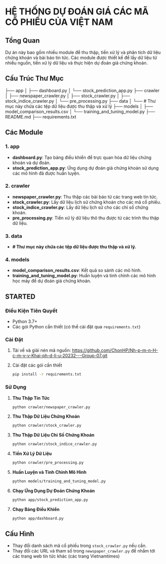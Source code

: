 # HỆ THỐNG DỰ ĐOÁN GIÁ CÁC MÃ CỔ PHIẾU CỦA VIỆT NAM

## Tổng Quan

Dự án này bao gồm nhiều module để thu thập, tiền xử lý và phân tích dữ liệu chứng khoán và bài báo tin tức. Các module được thiết kế để lấy dữ liệu từ nhiều nguồn, tiền xử lý dữ liệu và thực hiện dự đoán giá chứng khoán.

## Cấu Trúc Thư Mục
├── app
│ ├── dashboard.py
│ └── stock_prediction_app.py
├── crawler
│ ├── newspaper_crawler.py
│ ├── stock_crawler.py
│ ├── stock_indice_crawler.py
│ └── pre_processing.py
├── data
│ └── # Thư mục này chứa các tệp dữ liệu được thu thập và xử lý
├── models
│ ├── model_comparison_results.csv
│ └── training_and_tuning_model.py
├── README.md
├── requirements.txt

## Các Module

### 1. app
- **dashboard.py**: Tạo bảng điều khiển để trực quan hóa dữ liệu chứng khoán và dự đoán.
- **stock_prediction_app.py**: Ứng dụng dự đoán giá chứng khoán sử dụng các mô hình đã được huấn luyện.

### 2. crawler
- **newspaper_crawler.py**: Thu thập các bài báo từ các trang web tin tức.
- **stock_crawler.py**: Lấy dữ liệu lịch sử chứng khoán cho các mã cổ phiếu.
- **stock_indice_crawler.py**: Lấy dữ liệu lịch sử cho các chỉ số chứng khoán.
- **pre_processing.py**: Tiền xử lý dữ liệu thô thu được từ các trình thu thập dữ liệu.

### 3. data
- **# Thư mục này chứa các tệp dữ liệu được thu thập và xử lý.**

### 4. models
- **model_comparison_results.csv**: Kết quả so sánh các mô hình.
- **training_and_tuning_model.py**: Huấn luyện và tinh chỉnh các mô hình học máy để dự đoán giá chứng khoán.

## STARTED

### Điều Kiện Tiên Quyết

- Python 3.7+
- Các gói Python cần thiết (có thể cài đặt qua `requirements.txt`)

### Cài Đặt

1. Tải về và giải nén mã nguồn: https://github.com/ChonHP/Nh-p-m-n-H-c-m-y-v-Khai-ph-d-li-u-20232---Group-07.git

2. Cài đặt các gói cần thiết
    ```sh
    pip install -r requirements.txt
    ```

### Sử Dụng

1. **Thu Thập Tin Tức**
    ```sh
    python crawler/newspaper_crawler.py
    ```

2. **Thu Thập Dữ Liệu Chứng Khoán**
    ```sh
    python crawler/stock_crawler.py
    ```

3. **Thu Thập Dữ Liệu Chỉ Số Chứng Khoán**
    ```sh
    python crawler/stock_indice_crawler.py
    ```

4. **Tiền Xử Lý Dữ Liệu**
    ```sh
    python crawler/pre_processing.py
    ```

5. **Huấn Luyện và Tinh Chỉnh Mô Hình**
    ```sh
    python models/training_and_tuning_model.py
    ```

6. **Chạy Ứng Dụng Dự Đoán Chứng Khoán**
    ```sh
    python app/stock_prediction_app.py
    ```

7. **Chạy Bảng Điều Khiển**
    ```sh
    python app/dashboard.py
    ```

## Cấu Hình

- Thay đổi danh sách mã cổ phiếu trong `stock_crawler.py` nếu cần.
- Thay đổi các URL và tham số trong `newspaper_crawler.py` để nhắm tới các trang web tin tức khác (các trang Vietnamtimes)
